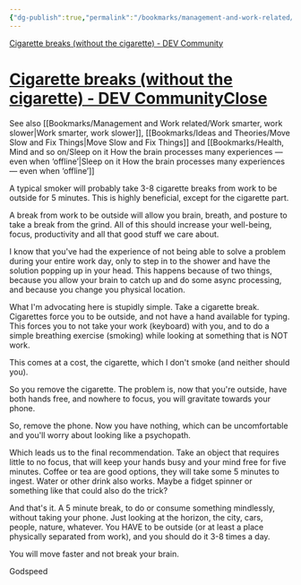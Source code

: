 ```yaml
---
{"dg-publish":true,"permalink":"/bookmarks/management-and-work-related/cigarette-breaks-without-cigarettes/","tags":["bestpractices","lifehack","mind","productivity"]}
---
```



[Cigarette breaks (without the cigarette) - DEV Community](https://dev.to/realgalego/cigarette-breaks-without-the-cigarette-3gb7?ref=dailydev)

# [Cigarette breaks (without the cigarette) - DEV CommunityClose](https://dev.to/realgalego/cigarette-breaks-without-the-cigarette-3gb7?ref=dailydev)

See also [[Bookmarks/Management and Work related/Work smarter, work slower\|Work smarter, work slower]], [[Bookmarks/Ideas and Theories/Move Slow and Fix Things\|Move Slow and Fix Things]] and [[Bookmarks/Health, Mind and so on/Sleep on it How the brain processes many experiences — even when ‘offline’\|Sleep on it How the brain processes many experiences — even when ‘offline’]]

A typical smoker will probably take 3-8 cigarette breaks from work to be outside for 5 minutes. This is highly beneficial, except for the cigarette part.

A break from work to be outside will allow you brain, breath, and posture to take a break from the grind. All of this should increase your well-being, focus, productivity and all that good stuff we care about.

I know that you've had the experience of not being able to solve a problem during your entire work day, only to step in to the shower and have the solution popping up in your head. This happens because of two things, because you allow your brain to catch up and do some async processing, and because you change you physical location.

What I'm advocating here is stupidly simple. Take a cigarette break. Cigarettes force you to be outside, and not have a hand available for typing. This forces you to not take your work (keyboard) with you, and to do a simple breathing exercise (smoking) while looking at something that is NOT work.

This comes at a cost, the cigarette, which I don't smoke (and neither should you).

So you remove the cigarette. The problem is, now that you're outside, have both hands free, and nowhere to focus, you will gravitate towards your phone.

So, remove the phone. Now you have nothing, which can be uncomfortable and you'll worry about looking like a psychopath.

Which leads us to the final recommendation. Take an object that requires little to no focus, that will keep your hands busy and your mind free for five minutes. Coffee or tea are good options, they will take some 5 minutes to ingest. Water or other drink also works. Maybe a fidget spinner or something like that could also do the trick?

And that's it. A 5 minute break, to do or consume something mindlessly, without taking your phone. Just looking at the horizon, the city, cars, people, nature, whatever. You HAVE to be outside (or at least a place physically separated from work), and you should do it 3-8 times a day.

You will move faster and not break your brain.

Godspeed
